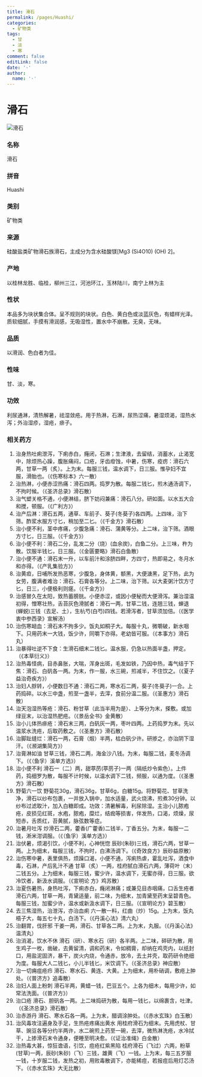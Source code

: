 ```yaml
---
title: 滑石
permalink: /pages/Huashi/
categories: 
  - 矿物类
tags: 
  - 甘
  - 淡
  - 寒
comment: false
editLink: false
date: '·'
author: 
  name: '·'
---
```

# 滑石

![滑石](https://image.zhongyibaike.com/image/%E6%BB%91%E7%9F%B3/%E6%BB%91%E7%9F%B3%E7%B2%891.jpg)

<!-- more -->
### 名称
滑石

### 拼音
Huashi

### 类别
矿物类

### 来源
硅酸盐类矿物滑石族滑石，主成分为含水硅酸镁[Mg3 (Si4O10) (OH) 2]。

### 产地
以桂林龙胜、临桂，柳州三江，河池环江，玉林陆川，南宁上林为主

### 性状
本品多为块状集合体。呈不规则的块状。白色、黄白色或淡蓝灰色，有蜡样光泽。质软细腻，手摸有滑润感，无吸湿性，置水中不崩散。无臭，无味。

### 品质
以滑润、色白者为佳。

### 性味
甘、淡，寒。

### 功效
利尿通淋，清热解暑，祛湿敛疮。用于热淋，石淋，尿热涩痛，暑湿烦渴，湿热水泻；外治湿疹，湿疮，痱子。

### 相关药方
1. 治身热吐痢泄泻，下痢赤白，癃闭，石淋；生津液，去留结，消蓄水，止渴宽中，除烦热心躁，腹胀痛闷，口疮，牙齿疳蚀，中暑，伤寒，疫疠：滑石六两，甘草一两（炙）。上为末。每服三钱，温水调下，日三服。惟孕妇不宜服，滑胎也。（《伤寒标本》六一散）
2. 治热淋，小便赤涩热痛：滑石四两。捣罗为散。每服二钱匕，煎木通汤调下，不拘时候。（《圣济总录》滑石散）
3. 治气塑关格不通，小便淋结，脐下妨闷兼痛：滑石八分。研如面。以水五大合和搅，顿服。（《广利方》）
4. 治产后淋：滑石五两，通草、车前子、葵子(冬葵子)各四两。上四味，治下筛。酢浆水服方寸匕，稍加至二匕。（《千金方》滑石散）
5. 治小便不利，茎中疼痛，少腹急痛：滑石、蒲黄等分。上二味，治下筛。酒眼方寸匕，日三服。（《千金方》）
6. 治小便不利：滑石二分，乱发二分（烧）(血余炭)，白鱼二分。上三味，杵为散。饮服半钱匕，日三服。（《金匮要略》滑石白鱼散）
7. 治小便不通：滑石末一升，以车前汁和涂脐四畔，方四寸，热即易之，冬月水和亦得。（《产乳集验方》）
8. 治黄疸，日哺所发热恶寒，少腹急，身体黄，额黑，大便溏黑，足下热，此为女劳，腹满者难治：滑石、石膏各等分。上二味，治下筛。以大麦粥汁饮方寸匕，日三，小便极利则瘥。（《千金方》）
9. 治感冒久在太阳，致热蓄膀胱。小便赤涩，或因小便秘而大便滑泻。兼治湿温初得，憎寒壮热，舌苔灰色滑腻者：滑石一两，甘草二钱，连翘三钱，蝉退(蝉蜕)三钱（去足、土），生杭芍(白芍)四钱。若滑泻者，甘草须加倍。（《医学衷中参西录》宣解汤）
10. 治伤寒衄血：滑石末不拘多少。饭丸如桐子大。每服十丸，微嚼破，新水咽下。只用药末一大钱，饭少许，同嚼下亦得。老幼皆可服。（《本事方》滑石丸）
11. 治暴得吐逆不下食：生滑石细末二钱匕。温水服，仍急以热面半盏，押定。（《本草衍义》）
12. 治热毒怪病，目赤鼻胀，大喘，浑身出斑，毛发如铁，乃因中热，毒气结于下焦：滑石、白矾各一两。为末，作一服，水三碗，煎减半，不住饮之。（《夏子益治奇疾方》）
13. 治妇人脬转，小便数日不通：滑石二两，寒水石二两，葵子(冬葵子)一合。上药捣碎。以水三中盏，煎至一盏半，去滓，食前分温二服。（《圣惠方》滑石散）
14. 治天泡湿热等疮：滑石、粉甘草（此当半用为是）、上等分为末，搽敷。或加绿豆末，以治湿热肥疮。（《景岳全书》金黄散）
15. 治小儿体热痱疮：滑石末三两，白矾灰一两，枣叶四两。上药捣罗为末。先以温浆水洗疮，后取药敷之。（《圣惠方》滑石散）
16. 治脚趾缝烂：滑石一两，石膏（煅）半两，枯白矾少许。研掺之，亦治阴下湿汗。（《濒湖集简方》）
17. 治膏淋如油 甘草三钱，滑石二两，海金沙八钱。为末，每服二钱，麦冬汤调下。（《（鱼孚）溪单方选》）
18. 治小便不利 滑石一（二）两，甜葶苈(葶苈子)一两（隔纸炒令紫色）。上件药，捣细罗为散，每服不计时候，以温水调下二钱，频服，以通为度。（《圣惠方》滑石散）
19. 野菊六一饮 野菊花30g，滑石36g，甘草6g，白糖15g。将野菊花、甘草洗净，滑石以纱布包裹，一并放入锅中，加水适量，武火烧沸，煎煮30分钟。以纱布过滤取汁，加入白糖即成。功效：清暑解毒，利尿除湿。主治小儿脓疱疮，皮损见红斑，水疱，脓疱，糜烂，结痂等损害，伴发热，口渴，烦燥，尿短赤，舌质红，苔黄腻，脉弦数等症。
20. 治暑月吐泻 炒滑石二两，藿香(广藿香)二钱半，丁香五分。为末，每服一二钱，淅米泔调服。（《（鱼孚）溪单方选》）
21. 治伏暑，烦渴引饮，小便不利，心神恍惚 辰砂(朱砂)三线，滑石六两，甘草一两。上为细末，每服三钱，不拘时，白沸汤调下。（《奇效良方》辰砂益原散）
22.  治伤寒中暑，表里俱热，烦躁口渴，小便不通，泻痢热虐，霍乱吐泻，酒食中毒，石淋，产后乳汁不通 甘草（炙）一两，桂府腻白滑石六两，薄荷叶（末）二钱五分。上为细末，每服三钱，蜜少许，温水调下，无蜜亦得，日三服。欲冷饮者，新汲水调服。（《宣明论 方》鸡苏散）
23. 治夏伤暑热，身热吐泻，下痢赤白，癃闭淋痛；或兼见目赤咽痛，口舌生疮者 滑石六两，甘草一两，青黛适量，前二味，为细末，加青黛至药末呈碧青色。每服三钱，加蜜少许，温水或新汲水调下，日三服。（《宣明论方》碧玉散）
24. 去三焦湿热，治泄泻，亦治血痢 六一散一料，红曲（炒）15g。上为末，饭丸梧子大，每五七十丸，白汤下。（《丹溪心法》清六丸）
25. 治翻胃，伐肝邪 干姜一两，滑石、甘草各二两。上为末，丸服。（《丹溪心法》温清丸）
26.  治消渴，饮水不休 滑石（研）、寒水石（研）各半两。上二味，碎研为散，用生鸡子一枚，凿破，去黄留清，调和药末，令如稠膏，却纳在鸡壳内，以纸封口，用盐泥固济，暴干，炭火内烧，令通赤，放冷，去土并壳，取药研令绝细为度。每服大人二钱匕，小儿半钱匕，米饮调下。（《圣济总录》神应散）
27. 治一切痈疽疮疖 滑石、寒水石、黄连、大黄。上为细末，用朴硝调，敷疮上肿处。（《普济方》追毒散）
28. 治妇人面上粉刺 滑石半两，黄蜡一钱，巴豆五个。上各为细木，每用少许，如常法洗面。（《普济方》）
29. 治口疮 滑石、胆矾各一两。上二味捣研为散，每用一钱匕，以绵裹含，吐津。（《圣济总录》滑石散）
30. 治赤游丹 滑石、寒水石各一两。上为末，醋调涂肿处。（《赤水玄珠》白玉散）
31. 治风毒攻注遍身及手足，生热疮疼痛出黄水 用桂府滑石为细末。先用虎杖、甘草、豌豆各等分约半两许，水二碗煎上药至一碗，去滓，微热淋洗疮，水冷拭干，上掺滑石末令通身，便睡至明决愈。（《证治准绳》白金散）
32. 治热毒大甚，惊狂谵语，引饮，痘疮红紫黑陷 桂府滑石（飞过）六两，粉草(甘草)一两，辰砂(朱砂)（飞）三钱，雄黄（飞）一钱。上为末，每三五岁服一钱，十岁服二钱，发热之初，用败毒散调下，亦能稀痘，若报痘后用灯芯汤下。（《赤水玄珠》大无比散）